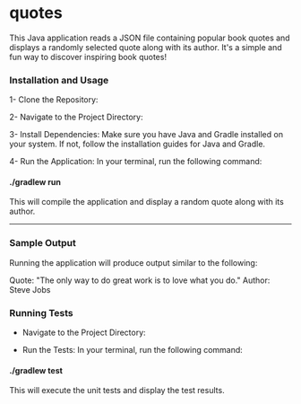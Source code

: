 # quotes
This Java application reads a JSON file containing popular book quotes and displays a randomly selected quote along with its author. It's a simple and fun way to discover inspiring book quotes!

### Installation and Usage
1- Clone the Repository:


2- Navigate to the Project Directory:


3- Install Dependencies:
Make sure you have Java and Gradle installed on your system. If not, follow the installation guides for Java and Gradle.

4- Run the Application:
In your terminal, run the following command:

#### ./gradlew run
This will compile the application and display a random quote along with its author.

---

### Sample Output
Running the application will produce output similar to the following:


Quote: "The only way to do great work is to love what you do."
Author: Steve Jobs


### Running Tests
- Navigate to the Project Directory:

- Run the Tests:
In your terminal, run the following command:

#### ./gradlew test
This will execute the unit tests and display the test results.